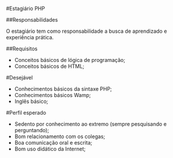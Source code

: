 #Estagiário PHP

##Responsabilidades

O estagiário tem como responsabilidade a busca de aprendizado e experiência prática.

##Requisitos

- Conceitos básicos de lógica de programação;
- Conceitos básicos de HTML;

#Desejável

- Conhecimentos básicos da sintaxe PHP;
- Conhecimentos básicos Wamp;
- Inglês básico;

#Perfil esperado

- Sedento por conhecimento ao extremo (sempre pesquisando e perguntando);
- Bom relacionamento com os colegas;
- Boa comunicação oral e escrita;
- Bom uso didático da Internet;